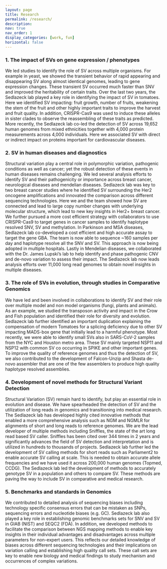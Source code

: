 ```yaml
---
layout: page
title: Research
permalink: /research/
description: 
nav: true
nav_order: 1
display_categories: [work, fun]
horizontal: false
---
```



### 1. The impact of SVs on gene expression / phenotypes

We led studies to identify the role of SV across multiple organisms. For example in yeast, we showed the transient behavior of
rapid appearing and disappearing SV along almost identical genomes, leading to gene expression changes. These transient SV occurred
much faster than SNV and improved the heritability of certain traits. Over the last two years, the Sedlazeck lab played a key role
in identifying the impact of SV in tomatoes. Here we identified SV impacting: fruit growth, number of fruits, weakening the stem of
the fruit and other highly important traits to improve the harvest and fruit quality. In addition, CRISPR-Cas9 was used  to induce
these alleles in sister clades to observe the reassembling of these traits as predicted. More recently, the Sedlazeck lab co-led the
detection of SV across 19,652 human genomes from mixed ethnicities together with 4,000 protein measurements across 4,000 individuals.
Here we associated SV with direct or indirect impact on proteins important for cardiovascular diseases.


### 2. SV in human diseases and diagnostics

Structural variation play a central role in polymorphic variation, pathogenic conditions as well as cancer; yet the robust detection
of these events in human diseases remains challenging. We led several analysis efforts to identify SV and their
pathogenicity or importance across breast cancer, neurological diseases and mendelian diseases. Sedlazeck lab was key to two breast
cancer studies where he identified SV surrounding the Her2 oncogene amplifications and innovated the comparison across different
sequencing technologies. Here we and the team showed how SV are connected and lead to large copy number changes with
underlying molecular structure, which lead to new key insights in Her2+ breast cancer. We further pursued a more cost
efficient strategy with collaborators to use CRISPR-Cas9 to target genes in cancer samples to identify haplotype resolved SNV, SV and
methylation. In Parkinson and MSA diseases, Sedlazeck lab co-developed a cost efficient and high accurate assay to target the gene GBA.
The team is now able to sequence ~160 samples per day and haplotype resolve all the SNV and SV. This approach is now being adopted in
multiple hospitals. Lastly in Mendelian diseases, we collaborated with the Dr. James Lupski’s lab to help identify and phase
pathogenic CNV and de-novo variation to assess their impact. The Sedlazeck lab now leads analysis efforts over 11,000 long read genomes to
obtain novel insights in multiple diseases.

### 3. The role of SVs in evolution, through studies in Comparative Genomics

We have led and been involved in collaborations to identify SV and their role over multiple model and non model organisms
(fungi, plants and animals). As an example, we studied the transposon activity and impact in the Crow and Fish population
and identified their role for diversity and evolution. Sedlazeck lab further identified an important duplication explaining the
compensation of modern Tomatoes for a splicing deficiency due to other SV impacting MADS-box gene that initially lead to a harmful
phenotype. Most recently, we were able to identify small SVs also in SARS-CoV-2 samples from the NYC and Houston metro area.
These SV mainly targeted NSP11 and NSP12 with common SV co occurring in SPIKE and other important genes. To improve the quality of
reference genomes and thus the detection of SV, we also contributed to the development of Falcon-Unzip and Shasta de-novo
assembler that are one of the few assemblers to produce high quality haplotype resolved assemblies.


### 4. Development of novel methods for Structural Variant Detection

Structural Variation (SV) remain hard to identify, but play an essential role in evolution and disease. We have spearheaded
the detection of SV and the utilization of long reads in genomics and transitioning into medical research. The Sedlazeck lab has developed
highly cited innovative methods that enabled a more comprehensive analysis such as NGM and NGMLR for alignments of short and long reads
to reference genomes. We are the lead developer of multiple methods including Sniffles, the state of the art long read based SV caller. Sniffles has
been cited over 344 times in 2 years and significantly advances the field of SV detection and interpretation and is utilized in
hundreds to thousands of projects. Sedlazeck lab further led the development of SV calling methods for short reads such as Parliament2
to enable accurate SV calling at scale. This is needed to obtain accurate allele frequencies and we have used it across
200,000 human genomes (Topmed, CCDG). The Sedlazeck lab led the development of methods to accurately genotype SV in a population and
others to compare SV. These methods are paving the way to include SV in comparative and medical research.


### 5. Benchmarks and standards in Genomics
 
We contributed to  detailed analysis of sequencing biases including technology specific consensus errors that can be
mistaken as SNPs, sequencing errors and nucleotide biases (e.g. GC). Sedlazeck lab also played a key role in establishing genomic
benchmarks sets for SNV and SV in GIAB (NIST) and SEQC2 (FDA). In addition, we developed methods to facilitate the
comparison between NGS mapping methods to enable key insights in their individual advantages and disadvantages across multiple
parameters for non-expert users. This reflects our detailed knowledge of biases across different sequencing technologies
and their implications on variation calling and establishing high quality call sets. These call sets are key to enable new biology
and medical findings to study mechanism and occurrences of complex variations.